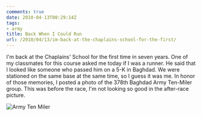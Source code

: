 ```yaml
---
comments: true
date: 2010-04-13T00:29:14Z
tags:
- army
title: Back When I Could Run
url: /2010/04/13/im-back-at-the-chaplains-school-for-the-first/
---
```


<p>I'm back at the Chaplains' School for the first time in seven years. One of my classmates for this course asked me today if I was a runner. He said that I looked like someone who passed him on a 5-K in Baghdad. We were stationed on the same base at the same time, so I guess it was me. In honor of those memories, I posted a photo of the 378th Baghdad Army Ten-Miler group. This was before the race, I'm not looking so good in the after-race picture.</p>

![Army Ten Miler](/images/2010/army-run.png)

